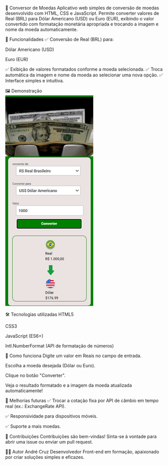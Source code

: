 💱 Conversor de Moedas
Aplicativo web simples de conversão de moedas desenvolvido com HTML, CSS e JavaScript. Permite converter valores de Real (BRL) para Dólar Americano (USD) ou Euro (EUR), exibindo o valor convertido com formatação monetária apropriada e trocando a imagem e nome da moeda automaticamente.

🚀 Funcionalidades
✅ Conversão de Real (BRL) para:

Dólar Americano (USD)

Euro (EUR)

✅ Exibição de valores formatados conforme a moeda selecionada.
✅ Troca automática da imagem e nome da moeda ao selecionar uma nova opção.
✅ Interface simples e intuitiva.

🖼️ Demonstração <br>
<img src="https://github.com/Andrecruzac85/conversor-de-moedas/blob/main/assets/conversor.png?raw=true">

🛠️ Tecnologias utilizadas
HTML5

CSS3

JavaScript (ES6+)

Intl.NumberFormat (API de formatação de números)


📝 Como funciona
Digite um valor em Reais no campo de entrada.

Escolha a moeda desejada (Dólar ou Euro).

Clique no botão "Converter".

Veja o resultado formatado e a imagem da moeda atualizada automaticamente!

🎯 Melhorias futuras
✅ Trocar a cotação fixa por API de câmbio em tempo real (ex.: ExchangeRate API).

✅ Responsividade para dispositivos móveis.

✅ Suporte a mais moedas.

🤝 Contribuições
Contribuições são bem-vindas!
Sinta-se à vontade para abrir uma issue ou enviar um pull request.

👨‍💻 Autor
André Cruz
Desenvolvedor Front-end em formação, apaixonado por criar soluções simples e eficazes.

